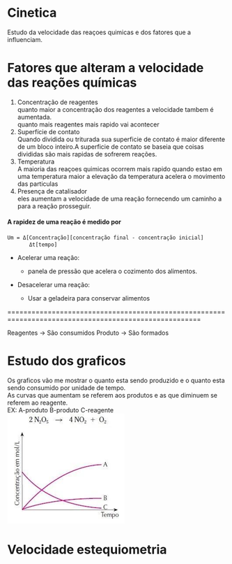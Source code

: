 # Cinetica
Estudo da velocidade das reaçoes quimicas e dos fatores que a influenciam.
# Fatores que alteram a velocidade das reações químicas
1. Concentração de reagentes\
    quanto maior a concentração dos reagentes a velocidade tambem é aumentada.\
    quanto mais reagentes mais rapido vai acontecer
2. Superfície de contato\
   Quando dividida ou triturada sua superficie de contato é maior diferente de um bloco inteiro.A superficie de contato se baseia que coisas divididas são mais rapidas de sofrerem reações.
3. Temperatura\
   A maioria das reaçoes quimicas ocorrem mais rapido quando estao em uma temperatura maior a elevação da temperatura acelera o movimento das particulas
4. Presença de catalisador\
   eles aumentam a velocidade de uma reação fornecendo um caminho a para a reação prosseguir.

#### A rapidez de uma reação é medido por
    Um = Δ[Concentração][concentração final - concentração inicial]
           Δt[tempo]
- Acelerar uma reação:
    - panela de pressão que acelera o cozimento dos alimentos.

- Desacelerar uma reação:
    - Usar a geladeira para conservar alimentos

======================================================================================================

Reagentes -> São consumidos
Produto -> São formados

# Estudo dos graficos
Os graficos vão me mostrar o quanto esta sendo produzido e o quanto esta sendo consumido por unidade de tempo.\
As curvas que aumentam se referem aos produtos e as que diminuem se referem ao reagente.\
EX: A-produto B-produto C-reagente\
<img src="reagente.jpg"><img/>

# Velocidade estequiometria
